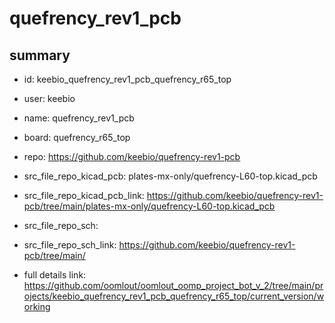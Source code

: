 # quefrency_rev1_pcb
 
## summary 
* id: keebio_quefrency_rev1_pcb_quefrency_r65_top
* user: keebio
* name: quefrency_rev1_pcb
* board: quefrency_r65_top
* repo: https://github.com/keebio/quefrency-rev1-pcb
* src_file_repo_kicad_pcb: plates-mx-only/quefrency-L60-top.kicad_pcb
* src_file_repo_kicad_pcb_link: https://github.com/keebio/quefrency-rev1-pcb/tree/main/plates-mx-only/quefrency-L60-top.kicad_pcb


* src_file_repo_sch: 
* src_file_repo_sch_link: https://github.com/keebio/quefrency-rev1-pcb/tree/main/
* full details link: https://github.com/oomlout/oomlout_oomp_project_bot_v_2/tree/main/projects/keebio_quefrency_rev1_pcb_quefrency_r65_top/current_version/working  







